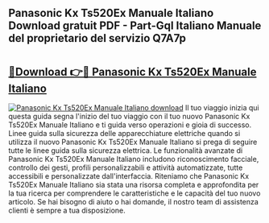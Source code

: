 ## Panasonic Kx Ts520Ex Manuale Italiano Download gratuit PDF - Part-GqI Italiano Manuale del proprietario del servizio Q7A7p

# <h2><a href="http://dfalzpg.blite.top/?on=Panasonic+Kx+Ts520Ex+Manuale+Italiano">🔗Download 👉🔴 Panasonic Kx Ts520Ex Manuale Italiano</a></h2>

[![Panasonic Kx Ts520Ex Manuale Italiano download](https://i.imgur.com/lujVjoI.png)](http://dfalzpg.blite.top/?on=Panasonic+Kx+Ts520Ex+Manuale+Italiano)
Il tuo viaggio inizia qui questa guida segna l'inizio del tuo viaggio con il tuo nuovo Panasonic Kx Ts520Ex Manuale Italiano e ti guida verso operazioni e gioia di successo. Linee guida sulla sicurezza delle apparecchiature elettriche quando si utilizza il nuovo Panasonic Kx Ts520Ex Manuale Italiano si prega di seguire tutte le linee guida sulla sicurezza elettrica. Le funzionalità avanzate di Panasonic Kx Ts520Ex Manuale Italiano includono riconoscimento facciale, controllo dei gesti, profili personalizzabili e attività automatizzate, tutte accessibili e personalizzate dall'interfaccia. Riteniamo che Panasonic Kx Ts520Ex Manuale Italiano sia stata una risorsa completa e approfondita per la tua ricerca per comprendere le caratteristiche e le capacità del tuo nuovo articolo. Se hai bisogno di aiuto o hai domande, il nostro team di assistenza clienti è sempre a tua disposizione.
